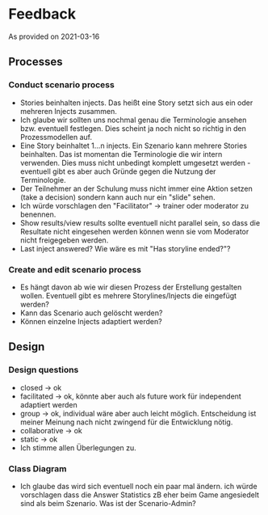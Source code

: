 # Feedback
As provided on 2021-03-16

## Processes
### Conduct scenario process

* Stories beinhalten injects. Das heißt eine Story setzt sich aus ein oder mehreren Injects zusammen.
* Ich glaube wir sollten uns nochmal genau die Terminologie ansehen bzw. eventuell festlegen. Dies scheint ja noch nicht so richtig in den Prozessmodellen auf.
* Eine Story beinhaltet 1...n injects. Ein Szenario kann mehrere Stories beinhalten. Das ist momentan die Terminologie die wir intern verwenden. Dies muss nicht unbedingt komplett umgesetzt werden - eventuell gibt es aber auch Gründe gegen die Nutzung der Terminologie. 
* Der Teilnehmer an der Schulung muss nicht immer eine Aktion setzen (take a decision) sondern kann auch nur ein "slide" sehen.
* Ich würde vorschlagen den "Facilitator" -> trainer oder moderator zu benennen.
* Show results/view results sollte eventuell nicht parallel sein, so dass die Resultate nicht eingesehen werden können wenn sie vom Moderator nicht freigegeben werden.
* Last inject answered? Wie wäre es mit "Has storyline ended?"?

### Create and edit scenario process

* Es hängt davon ab wie wir diesen Prozess der Erstellung gestalten wollen. Eventuell gibt es mehrere Storylines/Injects die eingefügt werden?
* Kann das Scenario auch gelöscht werden?
* Können einzelne Injects adaptiert werden?


## Design 
### Design questions
* closed -> ok
* facilitated -> ok, könnte aber auch als future work für independent adaptiert werden
* group -> ok, individual wäre aber auch leicht möglich. Entscheidung ist meiner Meinung nach nicht zwingend für die Entwicklung nötig.
* collaborative -> ok
* static -> ok
* Ich stimme allen Überlegungen zu.

### Class Diagram
* Ich glaube das wird sich eventuell noch ein paar mal ändern. ich würde vorschlagen dass die Answer Statistics zB eher beim Game angesiedelt sind als beim Szenario. Was ist der Scenario-Admin? 

